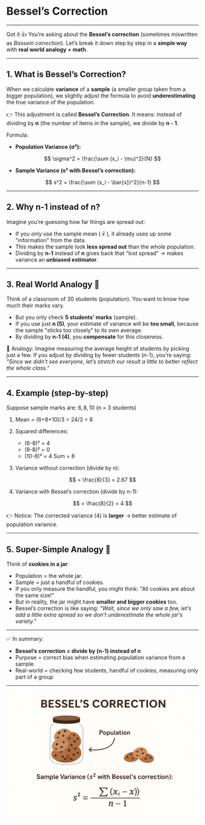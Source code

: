 # Bessel’s Correction

---

Got it 👍 You’re asking about the **Bessel’s correction** (sometimes miswritten as *Bassein correction*). Let’s break it down step by step in a **simple way** with **real world analogy + math**.

---

## 1. What is Bessel’s Correction?

When we calculate **variance** of a **sample** (a smaller group taken from a bigger population), we slightly adjust the formula to avoid **underestimating** the true variance of the population.

👉 This adjustment is called **Bessel’s Correction**.
It means: instead of dividing by **n** (the number of items in the sample), we divide by **n - 1**.

Formula:

* **Population Variance (σ²):**

$$
\sigma^2 = \frac{\sum (x_i - \mu)^2}{N}
$$

* **Sample Variance (s² with Bessel’s correction):**

$$
s^2 = \frac{\sum (x_i - \bar{x})^2}{n-1}
$$

---

## 2. Why n-1 instead of n?

Imagine you’re guessing how far things are spread out:

* If you only use the sample mean ( $\bar{x}$ ), it already uses up some "information" from the data.
* This makes the sample look **less spread out** than the whole population.
* Dividing by **n-1** instead of **n** gives back that “lost spread” → makes variance an **unbiased estimator**.

---

## 3. Real World Analogy 🎒

Think of a classroom of 30 students (population). You want to know how much their marks vary.

* But you only check **5 students’ marks** (sample).
* If you use just **n (5)**, your estimate of variance will be **too small**, because the sample "sticks too closely" to its own average.
* By dividing by **n-1 (4)**, you **compensate** for this closeness.

🔎 Analogy:
Imagine measuring the average height of students by picking just a few. If you adjust by dividing by fewer students (n-1), you’re saying:
*"Since we didn’t see everyone, let’s stretch our result a little to better reflect the whole class."*

---

## 4. Example (step-by-step)

Suppose sample marks are:
$6, 8, 10$ (n = 3 students)

1. Mean = (6+8+10)/3 = 24/3 = 8

2. Squared differences:

   * (6-8)² = 4
   * (8-8)² = 0
   * (10-8)² = 4
     Sum = 8

3. Variance without correction (divide by n):

$$
= \frac{8}{3} = 2.67
$$

4. Variance with Bessel’s correction (divide by n-1):

$$
= \frac{8}{2} = 4
$$

👉 Notice: The corrected variance (4) is **larger** → better estimate of population variance.

---

## 5. Super-Simple Analogy 🍪

Think of **cookies in a jar**:

* Population = the whole jar.
* Sample = just a handful of cookies.
* If you only measure the handful, you might think: "All cookies are about the same size!"
* But in reality, the jar might have **smaller and bigger cookies** too.
* Bessel’s correction is like saying: *"Wait, since we only saw a few, let’s add a little extra spread so we don’t underestimate the whole jar’s variety."*

---

✅ In summary:

* **Bessel’s correction = divide by (n-1) instead of n**
* Purpose = correct bias when estimating population variance from a sample
* Real-world = checking few students, handful of cookies, measuring only part of a group

---

![Alt Text](Bessel_s_correction.png)
